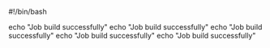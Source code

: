 #!/bin/bash

echo "Job build successfully"
echo "Job build successfully"
echo "Job build successfully"
echo "Job build successfully"
echo "Job build successfully"
